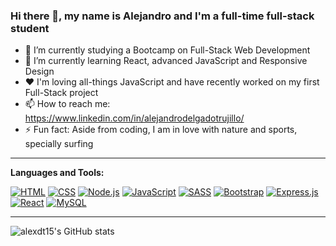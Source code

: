 ### Hi there 👋, my name is Alejandro and I'm a full-time full-stack student 





- 🔭 I’m currently studying a Bootcamp on Full-Stack Web Development
- 🌱 I’m currently learning React, advanced JavaScript and Responsive Design
- ❤️ I'm loving all-things JavaScript and have recently worked on my first Full-Stack project
- 📫 How to reach me: https://www.linkedin.com/in/alejandrodelgadotrujillo/
- ⚡ Fun fact: Aside from coding, I am in love with nature and sports, specially surfing 

---


**Languages and Tools:**  


 <a href="#"><img alt="HTML" src="https://img.shields.io/badge/HTML-E34F26.svg?logo=html5&logoColor=white"></a>
<a href="#"><img alt="CSS" src="https://img.shields.io/badge/CSS-1572B6.svg?logo=css3&logoColor=white"></a>
   <a href="#"><img alt="Node.js" src="https://img.shields.io/badge/Node.js-43853D.svg?logo=node.js&logoColor=white"></a>
    <a href="#"><img alt="JavaScript" src="https://img.shields.io/badge/JavaScript-F7DF1E.svg?logo=javascript&logoColor=black"></a>
     <a href="#"><img alt="SASS" src="https://img.shields.io/badge/Sass-hotpink.svg?logo=SASS&logoColor=white"></a>
<a href="#"><img alt="Bootstrap" src="https://img.shields.io/badge/Bootstrap-7952B3.svg?logo=bootstrap&logoColor=white"></a>
<a href="#"><img alt="Express.js" src="https://img.shields.io/badge/Express.js-404d59.svg?logo=express&logoColor=white"></a>
 <a href="#"><img alt="React" src="https://img.shields.io/badge/React-20232a.svg?logo=react&logoColor=%2361DAFB"></a>
 <a href="#"><img alt="MySQL" src="https://img.shields.io/badge/MySQL-00f.svg?logo=mysql&logoColor=white"></a>

---


![alexdt15's GitHub stats](https://github-readme-stats.vercel.app/api?username=alexdt15&show_icons=true&theme=dark)

